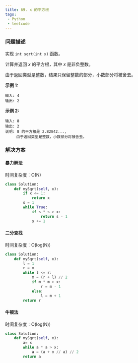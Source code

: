 ```yaml
---
title: 69. x 的平方根
tags:
 - Python
 - leetcode
---
```

### 问题描述

实现 `int sqrt(int x)` 函数。

<!-- more -->
计算并返回 *x* 的平方根，其中 *x* 是非负整数。

由于返回类型是整数，结果只保留整数的部分，小数部分将被舍去。

**示例 1:**

```
输入: 4
输出: 2
```

**示例 2:**

```
输入: 8
输出: 2
说明: 8 的平方根是 2.82842..., 
     由于返回类型是整数，小数部分将被舍去。
```

### 解决方案

#### 暴力解法

时间复杂度：O(N)

``````python
class Solution:
    def mySqrt(self, x):
        if x <= 1:
            return x
        s = 1
        while True:
            if s * s > x:
                return s - 1
            s += 1
``````

#### 二分查找

时间复杂度：O(log(N))

``````python
class Solution:
    def mySqrt(self, x):
        l = 1
        r = x
        while l <= r:
            m = (r + l) // 2
            if m * m > x:
                r = m - 1
            else:
                l = m + 1
        return r
``````

#### 牛顿法

时间复杂度：O(log(N))

``````python
class Solution:
    def mySqrt(self, x):
        a= x
        while a * a > x:
            a = (a + x // a) // 2
        return a
``````



